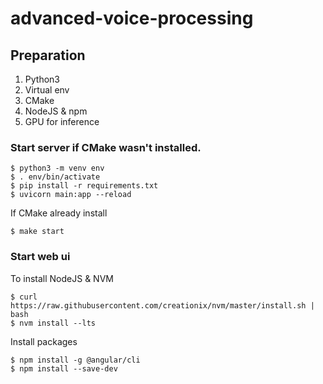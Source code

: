# advanced-voice-processing

## Preparation
1. Python3
2. Virtual env
3. CMake
4. NodeJS & npm 
5. GPU for inference



### Start server if CMake wasn't installed.

```
$ python3 -m venv env
$ . env/bin/activate
$ pip install -r requirements.txt
$ uvicorn main:app --reload
```

If CMake already install
```
$ make start
```

### Start web ui

To install NodeJS & NVM 
```
$ curl https://raw.githubusercontent.com/creationix/nvm/master/install.sh | bash 
$ nvm install --lts
```

Install packages

```
$ npm install -g @angular/cli
$ npm install --save-dev
```
